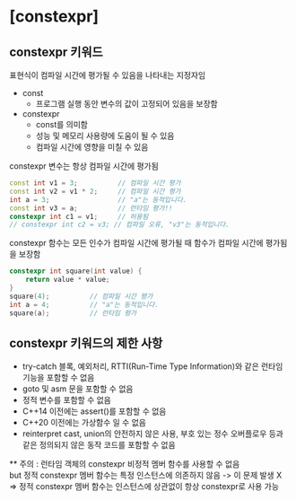 # [constexpr]

## constexpr 키워드
표현식이 컴파일 시간에 평가될 수 있음을 나타내는 지정자임

- const
  - 프로그램 실행 동안 변수의 값이 고정되어 있음을 보장함
- constexpr 
  - const를 의미함
  - 성능 및 메모리 사용량에 도움이 될 수 있음
  - 컴파일 시간에 영향을 미칠 수 있음

constexpr 변수는 항상 컴파일 시간에 평가됨
~~~cpp
const int v1 = 3;          // 컴파일 시간 평가
const int v2 = v1 * 2;     // 컴파일 시간 평가
int a = 3;                 // "a"는 동적입니다.
const int v3 = a;          // 런타임 평가!!
constexpr int c1 = v1;     // 허용됨
// constexpr int c2 = v3; // 컴파일 오류, "v3"는 동적입니다.
~~~

constexpr 함수는 모든 인수가 컴파일 시간에 평가될 때 함수가 컴파일 시간에 평가됨을 보장함
~~~cpp
constexpr int square(int value) {
    return value * value;
}
square(4);          // 컴파일 시간 평가
int a = 4;          // "a"는 동적입니다.
square(a);          // 런타임 평가
~~~

## constexpr 키워드의 제한 사항
- try-catch 블록, 예외처리, RTTI(Run-Time Type Information)와 같은 런타임 기능을 포함할 수 없음   
- goto 및 asm 문을 포함할 수 없음   
- 정적 변수를 포함할 수 없음
- C++14 이전에는 assert()를 포함할 수 없음
- C++20 이전에는 가상함수 일 수 없음
- reinterpret cast, union의 안전하지 않은 사용, 부호 있는 정수 오버플로우 등과 같은 정의되지 않은 동작 코드를 포함할 수 없음

** 주의 : 런타임 객체의 constexpr 비정적 멤버 함수를 사용할 수 없음   
but 정적 constexpr 멤버 함수는 특정 인스턴스에 의존하지 않음 -> 이 문제 발생 X   
=> 정적 constexpr 멤버 함수는 인스턴스에 상관없이 항상 constexpr로 사용 가능
